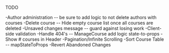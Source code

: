 TODO

-Author administration
 -- be sure to add logic to not delete authors with courses
-Delete course
 -- Hide empty course list once all courses are deleted
-Unsaved changes message
 -- guard against losing work
-Client-side validation
-Handle 404's
 -- ManageCourse add logic state-to-props
-Show # courses in Header
-Pagination/Infinite Scrolling
-Sort Course Table
  -- mapStateToProps
-Revert Abandoned Changes

